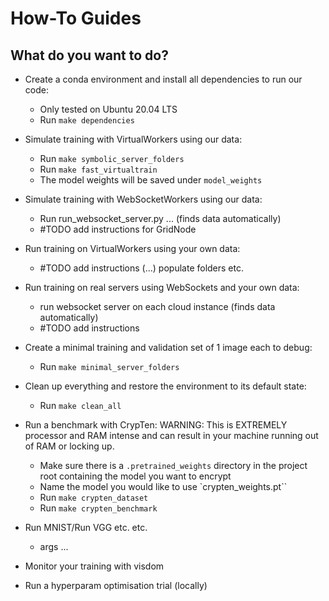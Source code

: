 # How-To Guides

## What do you want to do?

- Create a conda environment and install all dependencies to run our code:
    - Only tested on Ubuntu 20.04 LTS
    - Run `make dependencies`

- Simulate training with VirtualWorkers using our data:
    - Run `make symbolic_server_folders`
    - Run `make fast_virtualtrain`
    - The model weights will be saved under `model_weights`

- Simulate training with WebSocketWorkers using our data:
    - Run run_websocket_server.py ... (finds data automatically)
    - #TODO add instructions for GridNode

- Run training on VirtualWorkers using your own data:
    - #TODO add instructions (...) populate folders etc.

- Run training on real servers using WebSockets and your own data:
    - run websocket server on each cloud instance (finds data automatically)
    - #TODO add instructions

- Create a minimal training and validation set of 1 image each to debug:
    - Run `make minimal_server_folders`

- Clean up everything and restore the environment to its default state:
    - Run `make clean_all`

- Run a benchmark with CrypTen:
    WARNING: This is EXTREMELY processor and RAM intense and can result in your machine running out of RAM or locking up.
    - Make sure there is a `.pretrained_weights` directory in the project root containing the model you want to encrypt
    - Name the model you would like to use `crypten_weights.pt``
    - Run `make crypten_dataset`
    - Run `make crypten_benchmark`
    

- Run MNIST/Run VGG etc. etc. 
    - args ...

- Monitor your training with visdom

- Run a hyperparam optimisation trial (locally)
